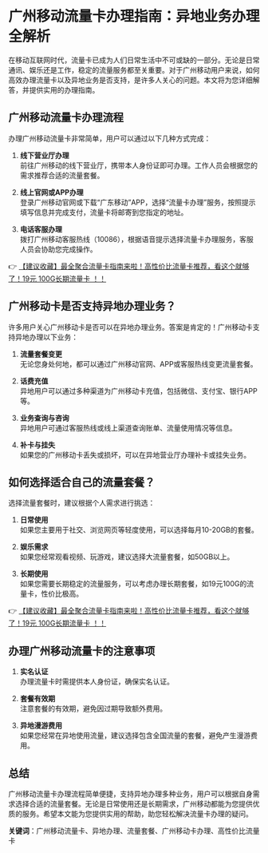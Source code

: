 # 广州移动流量卡办理指南：异地业务办理全解析

在移动互联网时代，流量卡已成为人们日常生活中不可或缺的一部分。无论是日常通讯、娱乐还是工作，稳定的流量服务都至关重要。对于广州移动用户来说，如何高效办理流量卡以及异地业务是否支持，是许多人关心的问题。本文将为您详细解答，并提供实用的办理指南。

## 广州移动流量卡办理流程

办理广州移动流量卡非常简单，用户可以通过以下几种方式完成：

1. **线下营业厅办理**  
   前往广州移动的线下营业厅，携带本人身份证即可办理。工作人员会根据您的需求推荐合适的流量套餐。

2. **线上官网或APP办理**  
   登录广州移动官网或下载“广东移动”APP，选择“流量卡办理”服务，按照提示填写信息并完成支付，流量卡将邮寄到您指定的地址。

3. **电话客服办理**  
   拨打广州移动客服热线（10086），根据语音提示选择流量卡办理服务，客服人员会协助您完成操作。

👉 [【建议收藏】最全聚合流量卡指南来啦！高性价比流量卡推荐，看这个就够了！19元 100G长期流量卡 ！！](https://bit.ly/Liuliangka)

## 广州移动卡是否支持异地办理业务？

许多用户关心广州移动卡是否可以在异地办理业务。答案是肯定的！广州移动卡支持异地办理以下业务：

1. **流量套餐变更**  
   无论您身处何地，都可以通过广州移动官网、APP或客服热线变更流量套餐。

2. **话费充值**  
   异地用户可以通过多种渠道为广州移动卡充值，包括微信、支付宝、银行APP等。

3. **业务查询与咨询**  
   异地用户可通过客服热线或线上渠道查询账单、流量使用情况等信息。

4. **补卡与挂失**  
   如果您的广州移动卡丢失或损坏，可以在异地营业厅办理补卡或挂失业务。

## 如何选择适合自己的流量套餐？

选择流量套餐时，建议根据个人需求进行挑选：

1. **日常使用**  
   如果您主要用于社交、浏览网页等轻度使用，可以选择每月10-20GB的套餐。

2. **娱乐需求**  
   如果您经常观看视频、玩游戏，建议选择大流量套餐，如50GB以上。

3. **长期使用**  
   如果您需要长期稳定的流量服务，可以考虑办理长期套餐，如19元100G的流量卡，性价比极高。

👉 [【建议收藏】最全聚合流量卡指南来啦！高性价比流量卡推荐，看这个就够了！19元 100G长期流量卡 ！！](https://bit.ly/Liuliangka)

## 办理广州移动流量卡的注意事项

1. **实名认证**  
   办理流量卡时需提供本人身份证，确保实名认证。

2. **套餐有效期**  
   注意套餐的有效期，避免因过期导致额外费用。

3. **异地漫游费用**  
   如果您经常在异地使用流量，建议选择包含全国流量的套餐，避免产生漫游费用。

## 总结

广州移动流量卡办理流程简单便捷，支持异地办理多种业务，用户可以根据自身需求选择合适的流量套餐。无论是日常使用还是长期需求，广州移动都能为您提供优质的服务。希望本文能为您提供实用的帮助，助您轻松解决流量卡办理的疑问。

**关键词**：广州移动流量卡、异地办理、流量套餐、广州移动卡办理、高性价比流量卡